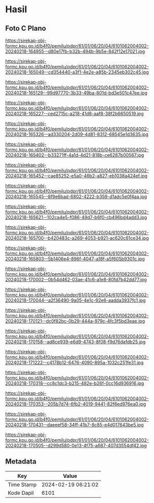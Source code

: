 # Hasil

## Foto C Plano

https://sirekap-obj-formc.kpu.go.id/b4f0/pemilu/pdpr/61/01/06/20/04/6101062004002-20240218-164955--d80e17fb-b32b-494b-9b5e-842f12e17021.jpg

https://sirekap-obj-formc.kpu.go.id/b4f0/pemilu/pdpr/61/01/06/20/04/6101062004002-20240218-165049--cd354440-a3f1-4e2e-a85b-2345eb302c45.jpg

https://sirekap-obj-formc.kpu.go.id/b4f0/pemilu/pdpr/61/01/06/20/04/6101062004002-20240218-165129--99d97770-3b33-49ba-801d-bd3e501c47ee.jpg

https://sirekap-obj-formc.kpu.go.id/b4f0/pemilu/pdpr/61/01/06/20/04/6101062004002-20240218-165227--ced2715c-a218-41d8-aaf8-38f2b6650519.jpg

https://sirekap-obj-formc.kpu.go.id/b4f0/pemilu/pdpr/61/01/06/20/04/6101062004002-20240218-165326--ad330204-2d09-4d81-8312-68545e1d3635.jpg

https://sirekap-obj-formc.kpu.go.id/b4f0/pemilu/pdpr/61/01/06/20/04/6101062004002-20240218-165402--b33271ff-4a1d-4d21-818b-ce6287b00567.jpg

https://sirekap-obj-formc.kpu.go.id/b4f0/pemilu/pdpr/61/01/06/20/04/6101062004002-20240218-165452--cae85252-e5a0-46b2-a827-eb1038a424ef.jpg

https://sirekap-obj-formc.kpu.go.id/b4f0/pemilu/pdpr/61/01/06/20/04/6101062004002-20240218-165545--8f9e6bad-6802-4222-b359-d1adc5e0f4aa.jpg

https://sirekap-obj-formc.kpu.go.id/b4f0/pemilu/pdpr/61/01/06/20/04/6101062004002-20240218-165621--102ca4e5-f086-49d7-b6f0-cb496bd4add3.jpg

https://sirekap-obj-formc.kpu.go.id/b4f0/pemilu/pdpr/61/01/06/20/04/6101062004002-20240218-165700--b420483c-a269-4053-b921-ac620c61ce34.jpg

https://sirekap-obj-formc.kpu.go.id/b4f0/pemilu/pdpr/61/01/06/20/04/6101062004002-20240218-165803--5b1406e4-896f-4047-a18f-a5f605b9301c.jpg

https://sirekap-obj-formc.kpu.go.id/b4f0/pemilu/pdpr/61/01/06/20/04/6101062004002-20240218-170002--0b54d462-03ae-41c6-a1e8-80fd7b42dd77.jpg

https://sirekap-obj-formc.kpu.go.id/b4f0/pemilu/pdpr/61/01/06/20/04/6101062004002-20240218-170044--a2f36490-9a05-4e1c-92e6-aadda3937fc1.jpg

https://sirekap-obj-formc.kpu.go.id/b4f0/pemilu/pdpr/61/01/06/20/04/6101062004002-20240218-170121--dc0f82bc-0b29-444a-979c-4fc3f5bd3eae.jpg

https://sirekap-obj-formc.kpu.go.id/b4f0/pemilu/pdpr/61/01/06/20/04/6101062004002-20240218-170158--ad8ce939-e6d9-4743-8f08-f9d76dafdb25.jpg

https://sirekap-obj-formc.kpu.go.id/b4f0/pemilu/pdpr/61/01/06/20/04/6101062004002-20240218-171222--c4178b12-6476-4090-895a-1032c251fe31.jpg

https://sirekap-obj-formc.kpu.go.id/b4f0/pemilu/pdpr/61/01/06/20/04/6101062004002-20240218-170318--cc8c1dc3-b215-482e-b26f-0cc16d936916.jpg

https://sirekap-obj-formc.kpu.go.id/b4f0/pemilu/pdpr/61/01/06/20/04/6101062004002-20240218-170353--205b7d74-6fb2-4019-9441-82f6ed976ea0.jpg

https://sirekap-obj-formc.kpu.go.id/b4f0/pemilu/pdpr/61/01/06/20/04/6101062004002-20240218-170431--daeeef58-34ff-41b7-8c85-e4d017643be5.jpg

https://sirekap-obj-formc.kpu.go.id/b4f0/pemilu/pdpr/61/01/06/20/04/6101062004002-20240218-170505--d299d580-0e13-4f75-a687-407d3554df42.jpg


## Metadata

| Key        | Value               |
| ---------- | ------------------- |
| Time Stamp | 2024-02-19 06:21:02 |
| Kode Dapil | 6101                |



